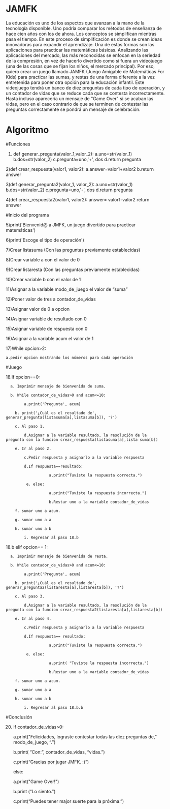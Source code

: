 
# JAMFK

La educación es uno de los aspectos que avanzan a la mano de la tecnología disponible. Uno podría comparar los métodos de enseñanza de hace cien años con los de ahora. Los conceptos se simplifican mientras pasa el tiempo. En este proceso de simplificación es donde se crean ideas innovadoras para expandir el aprendizaje. Una de estas formas son las aplicaciones para practicar las matemáticas básicas. Analizando las aplicaciones del mercado, las más reconocidas se enfocan en la seriedad de la compresión, en vez de hacerlo divertido como si fuera un videojuego (una de las cosas que se fijan los niños, el mercado principal). Por eso, quiero crear un juego llamado JAMFK (Juego Amigable de Matemáticas For Kids) para practicar las sumas, y restas de una forma diferente a la vez entretenida para poner otra opción para la educación infantil. Este videojuego tendrá un banco de diez preguntas de cada tipo de operación, y un contador de vidas que se reduce cada que se contesta incorrectamente. Hasta incluso aparecería un mensaje de "Game Over" si se acaban las vidas, pero en el caso contrario de que se terminen de contestar las preguntas correctamente se pondrá un mensaje de celebración.

# Algoritmo

#Funciones

1) def generar_pregunta(valor_1,valor_2):
    a.uno=str(valor_1)
    b.dos=str(valor_2)
    c.pregunta=uno,'+', dos
    d.return pregunta
    
2)def crear_respuesta(valor1, valor2):
    a.answer=valor1+valor2
    b.return answer

3)def generar_pregunta2(valor_1, valor_2):
    a.uno=str(valor_1)
    b.dos=str(valor_2)
    c.pregunta=uno,'-', dos
    d.return pregunta

4)def crear_respuesta2(valor1, valor2):
    answer= valor1-valor2
    return answer    

#Inicio del programa

5)print('Bienvenid@ a JMFK, un juego divertido para practicar matemáticas')

6)print('Escoge el tipo de operación')

7)Crear listasuma (Con las preguntas previamente establecidas)

8)Crear variable a con el valor de 0

9)Crear listaresta (Con las preguntas previamente establecidas)

10)Crear variable b con el valor de 1

11)Asignar a la variable modo_de_juego el valor de “suma”

12)Poner valor de tres a contador_de_vidas

13)Asignar valor de 0 a opcion

14)Asignar variable de resultado con 0

15)Asignar variable de respuesta con 0

16)Asignar a la variable acum el valor de 1

17)While opcion>2:

	a.pedir opcion mostrando los números para cada operación
    
    
#Juego
    
    
18.If opcion==0:

      a. Imprimir mensaje de bienvenida de suma.
      
      b. While contador_de_vidas>0 and acum<=10:
      
            a.print('Pregunta', acum)
	    
	    b. print('¿Cuál es el resultado de', generar_pregunta(listasuma[a],listasuma[b]), '?')
	    
	    c. Al paso 1.
            
            d.Asignar a la variable resultado, la resolución de la pregunta con la funcion crear_respuesta(listasuma[a],lista suma[b])
	    
	    e. Ir al paso 2.
            
            c.Pedir respuesta y asignarlo a la variable respuesta
            
            d.If respuesta==resultado:
            
                       a.print("Tuviste la respuesta correcta.")
                                              
             e. else:
             
                       a.print("Tuviste la respuesta incorrecta.")
                       
                       b.Restar uno a la variable contador_de_vidas
            
	    f. sumar uno a acum.
	    
	    g. sumar uno a a
	    
	    h. sumar uno a b
	    
            i. Regresar al paso 18.b
    
                
18.b elif opcion== 1:

      a. Imprimir mensaje de bienvenida de resta.
      
      b. While contador_de_vidas>0 and acum<=10:
      
            a.print('Pregunta', acum)
	    
	    b. print('¿Cuál es el resultado de', generar_pregunta2(listaresta[a],listaresta[b]), '?')
	    
	    c. Al paso 3.
            
            d.Asignar a la variable resultado, la resolución de la pregunta con la funcion crear_respuesta2(listaresta[a],listaresta[b])
	    
	    e. Ir al paso 4.
            
            c.Pedir respuesta y asignarlo a la variable respuesta
            
            d.If respuesta== resultado:
            
                       a.print("Tuviste la respuesta correcta.")
                       
             e. else:
             
                       a.print( "Tuviste la respuesta incorrecta.")
                       
                       b.Restar uno a la variable contador_de_vidas
            
	    f. sumar uno a acum.
	    
	    g. sumar uno a a
	    
	    h. sumar uno a b
	    
            i. Regresar al paso 18.b.b
    
#Conclusión           
        
20) If contador_de_vidas>0:

       a.print("Felicidades, lograste contestar todas las diez preguntas de,” modo_de_juego, “.”)
      
       b.print( “Con:”, contador_de_vidas, “vidas.”)
      
       c.print(“Gracias por jugar JMFK. :)”)
      
     else:
   
   	a.print("Game Over!")
   
	b.print (“Lo siento.”)
      
	c.print(“Puedes tener major suerte para la próxima.”)
